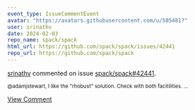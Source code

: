 ```yaml
---
event_type: IssueCommentEvent
avatar: "https://avatars.githubusercontent.com/u/585481?"
user: srinathv
date: 2024-02-03
repo_name: spack/spack
html_url: https://github.com/spack/spack/issues/42441
repo_url: https://github.com/spack/spack
---
```


<a href='https://github.com/srinathv' target='_blank'>srinathv</a> commented on issue <a href='https://github.com/spack/spack/issues/42441' target='_blank'>spack/spack#42441</a>.

<small>@adamjstewart, I like the "rhobust" solution.  Check with both facitilities.  ...</small>

<a href='https://github.com/spack/spack/issues/42441' target='_blank'>View Comment</a>
